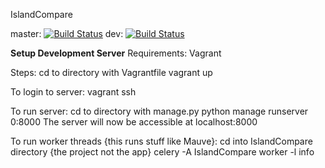 IslandCompare

master: [![Build Status](https://travis-ci.com/brinkmanlab/IslandCompare.svg?token=SoRFeR6YxfonSdfpVcpV&branch=master)](https://travis-ci.com/brinkmanlab/IslandCompare)
dev: [![Build Status](https://travis-ci.com/brinkmanlab/IslandCompare.svg?token=SoRFeR6YxfonSdfpVcpV&branch=dev)](https://travis-ci.com/brinkmanlab/IslandCompare)

**Setup Development Server**
Requirements:
    Vagrant

Steps:
    cd to directory with Vagrantfile
    vagrant up

To login to server:
    vagrant ssh

To run server:
    cd to directory with manage.py
    python manage runserver 0:8000
    The server will now be accessible at localhost:8000

To run worker threads {this runs stuff like Mauve}:
    cd into IslandCompare directory {the project not the app}
    celery -A IslandCompare worker -l info
